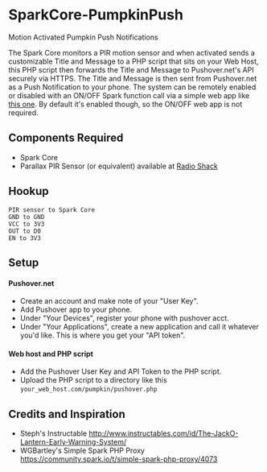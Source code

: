 SparkCore-PumpkinPush
=====================

Motion Activated Pumpkin Push Notifications

The Spark Core monitors a PIR motion sensor and when activated sends a customizable Title and Message to a PHP script that sits on your Web Host, this PHP script then forwards the Title and Message to Pushover.net's API securely via HTTPS.  The Title and Message is then sent from Pushover.net as a Push Notification to your phone.  The system can be remotely enabled or disabled with an ON/OFF Spark function call via a simple web app like [this one](https://github.com/technobly/Simple-Spark-Core-Controller).  By default it's enabled though, so the ON/OFF web app is not required.

Components Required
---

- Spark Core
- Parallax PIR Sensor (or equivalent) available at [Radio Shack](radioshack.com)

Hookup
---

```
PIR sensor to Spark Core
GND to GND
VCC to 3V3
OUT to D0
EN to 3V3
```

Setup
---

#### Pushover.net
  - Create an account and make note of your "User Key".
  - Add Pushover app to your phone.
  - Under "Your Devices", register your phone with pushover acct.
  - Under "Your Applications", create a new application and call it whatever you'd like.  This is where you get your "API token".
    
    
#### Web host and PHP script
  - Add the Pushover User Key and API Token to the PHP script.
  - Upload the PHP script to a directory like this `your_web_host.com/pumpkin/pushover.php`

Credits and Inspiration
---

- Steph's Instructable http://www.instructables.com/id/The-JackO-Lantern-Early-Warning-System/
- WGBartley's Simple Spark PHP Proxy https://community.spark.io/t/simple-spark-php-proxy/4073
